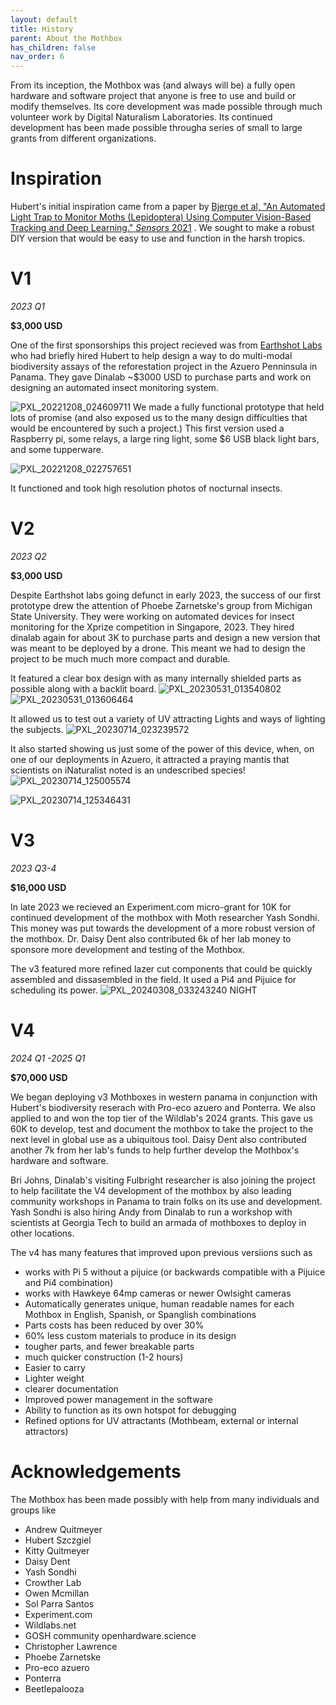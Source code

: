 ```yaml
---
layout: default
title: History
parent: About the Mothbox
has_children: false
nav_order: 6
---
```


From its inception, the Mothbox was (and always will be) a fully open hardware and software project that anyone is free to use and build or modify themselves. Its core development was made possible through much volunteer work by Digital Naturalism Laboratories. Its continued development has been made possible througha series of small to large grants from different organizations.

# Inspiration
Hubert's initial inspiration came from a paper by [Bjerge et al, "An Automated Light Trap
to Monitor Moths (Lepidoptera)
Using Computer Vision-Based
Tracking and Deep Learning." *Sensors*
2021](https://drive.google.com/file/d/1TweP9fMVRzXd51A6yHtfUynRnI5pbyCh/view?usp=sharing) .  We sought to make a robust DIY version that would be easy to use and function in the harsh tropics.

# V1 
*2023 Q1*

**$3,000 USD**

One of the first sponsorships this project recieved was from [Earthshot Labs](https://www.earthshot.eco/) who had briefly hired Hubert to help design a way to do multi-modal biodiversity assays of the reforestation project in the Azuero Penninsula in Panama.
They gave Dinalab ~$3000 USD to purchase parts and work on designing an automated insect monitoring system.

![PXL_20221208_024609711](https://github.com/Digital-Naturalism-Laboratories/Mothbox/assets/742627/fdea7945-7053-4329-8039-768c978b8eaa)
We made a fully functional prototype that held lots of promise (and also exposed us to the many design difficulties that would be encountered by such a project.)
This first version used a Raspberry pi, some relays, a large ring light, some $6 USB black light bars, and some tupperware.

![PXL_20221208_022757651](https://github.com/Digital-Naturalism-Laboratories/Mothbox/assets/742627/ccbf8729-2d49-4bec-b8f1-3653392454e1)

It functioned and took high resolution photos of nocturnal insects.

# V2
*2023 Q2*

**$3,000 USD**

Despite Earthshot labs going defunct in early 2023, the success of our first prototype drew the attention of Phoebe Zarnetske's group from Michigan State University. They were working on automated devices for insect monitoring for the Xprize competition in Singapore, 2023. They hired dinalab again for about 3K to purchase parts and design a new version that was meant to be deployed by a drone. This meant we had to design the project to be much much more compact and durable.

It featured a clear box design with as many internally shielded parts as possible along with a backlit board.
![PXL_20230531_013540802](https://github.com/Digital-Naturalism-Laboratories/Mothbox/assets/742627/ac11c942-184d-4d53-bebc-eeee264d3449)
![PXL_20230531_013606464](https://github.com/Digital-Naturalism-Laboratories/Mothbox/assets/742627/81f078d8-a5e1-4108-9cc9-df86b80519e3)

It allowed us to test out a variety of UV attracting Lights and ways of lighting the subjects.
![PXL_20230714_023239572](https://github.com/Digital-Naturalism-Laboratories/Mothbox/assets/742627/77688f7a-a436-40e3-a73e-fc778037b07c)

It also started showing us just some of the power of this device, when, on one of our deployments in Azuero, it attracted a praying mantis that scientists on iNaturalist noted is an undescribed species!
![PXL_20230714_125005574](https://github.com/Digital-Naturalism-Laboratories/Mothbox/assets/742627/eb20e389-15dd-4a3b-a416-2592116de3be)

![PXL_20230714_125346431](https://github.com/Digital-Naturalism-Laboratories/Mothbox/assets/742627/1eb57ad0-3ca3-44d6-b6e5-53bb21569990)



# V3
*2023 Q3-4*

**$16,000 USD**

In late 2023 we recieved an Experiment.com micro-grant for 10K for continued development of the mothbox with Moth researcher Yash Sondhi. This money was put towards the development of a more robust version of the mothbox. Dr. Daisy Dent also contributed 6k of her lab money to sponsore more development and testing of the Mothbox.

The v3 featured more refined lazer cut components that could be quickly assembled and dissasembled in the field. It used a Pi4 and Pijuice for scheduling its power.
![PXL_20240308_033243240 NIGHT](https://github.com/Digital-Naturalism-Laboratories/Mothbox/assets/742627/88267578-e909-4a7c-b93d-7ade287dd59f)



# V4
*2024 Q1 -2025 Q1*

**$70,000 USD**


We began deploying v3 Mothboxes in western panama in conjunction with Hubert's biodiversity reserach with Pro-eco azuero and Ponterra. We also applied to and won the top tier of the Wildlab's 2024 grants. This gave us 60K to develop, test and document the mothbox to take the project to the next level in global use as a ubiquitous tool. Daisy Dent also contributed another 7k from her lab's funds to help further develop the Mothbox's hardware and software.

Bri Johns, Dinalab's visiting Fulbright researcher is also joining the project to help facilitate the V4 development of the mothbox by also leading community workshops in Panama to train folks on its use and development. Yash Sondhi is also hiring Andy from Dinalab to run a workshop with scientists at Georgia Tech to build an armada of mothboxes to deploy in other locations.

The v4 has many features that improved upon previous versiions such as
* works with Pi 5 without a pijuice (or backwards compatible with a Pijuice and Pi4 combination)
* works with Hawkeye 64mp cameras or newer Owlsight cameras
* Automatically generates unique, human readable names for each Mothbox in English, Spanish, or Spanglish combinations
* Parts costs has been reduced by over 30%
* 60% less custom materials to produce in its design
* tougher parts, and fewer breakable parts
* much quicker construction (1-2 hours)
* Easier to carry
* Lighter weight
* clearer documentation
* Improved power management in the software
* Ability to function as its own hotspot for debugging
* Refined options for UV attractants (Mothbeam, external or internal attractors)


# Acknowledgements

The Mothbox has been made possibly with help from many individuals and groups like 
* Andrew Quitmeyer
* Hubert Szczgiel
* Kitty Quitmeyer
* Daisy Dent
* Yash Sondhi
* Crowther Lab
* Owen Mcmillan
* Sol Parra Santos
* Experiment.com
* Wildlabs.net
* GOSH community openhardware.science
* Christopher Lawrence
* Phoebe Zarnetske
* Pro-eco azuero
* Ponterra
* Beetlepalooza

